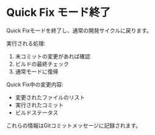 # Quick Fix モード終了

Quick Fixモードを終了し、通常の開発サイクルに戻ります。

実行される処理:
1. 未コミットの変更があれば確認
2. ビルドの最終チェック
3. 通常モードに復帰

Quick Fix中の変更内容:
- 変更されたファイルのリスト
- 実行されたコミット
- ビルドステータス

これらの情報はGitコミットメッセージに記録されます。